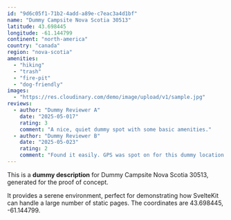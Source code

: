 ```yaml
---
id: "9d6c05f1-71b2-4add-a89e-c7eac3a4d1bf"
name: "Dummy Campsite Nova Scotia 30513"
latitude: 43.698445
longitude: -61.144799
continent: "north-america"
country: "canada"
region: "nova-scotia"
amenities:
  - "hiking"
  - "trash"
  - "fire-pit"
  - "dog-friendly"
images:
  - "https://res.cloudinary.com/demo/image/upload/v1/sample.jpg"
reviews:
  - author: "Dummy Reviewer A"
    date: "2025-05-017"
    rating: 3
    comment: "A nice, quiet dummy spot with some basic amenities."
  - author: "Dummy Reviewer B"
    date: "2025-05-023"
    rating: 2
    comment: "Found it easily. GPS was spot on for this dummy location."
---
```


This is a **dummy description** for Dummy Campsite Nova Scotia 30513, generated for the proof of concept.

It provides a serene environment, perfect for demonstrating how SvelteKit can handle a large number of static pages. The coordinates are 43.698445, -61.144799.
